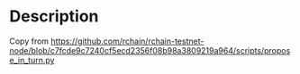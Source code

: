 # Description

Copy from https://github.com/rchain/rchain-testnet-node/blob/c7fcde9c7240cf5ecd2356f08b98a3809219a964/scripts/propose_in_turn.py
